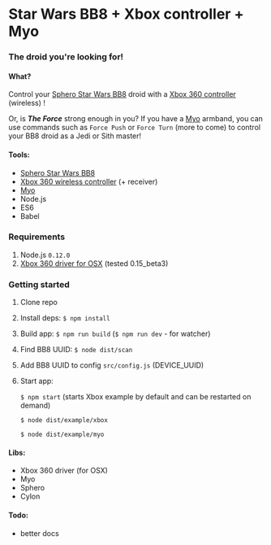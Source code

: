 # Star Wars BB8 + Xbox controller + Myo
### The droid you're looking for!

#### What?
Control your [Sphero Star Wars BB8](http://www.sphero.com/starwars) droid with a [Xbox 360 controller](http://www.xbox.com/xbox-360/accessories/controllers/wireless-controller) (wireless) !

Or, is ***The Force*** strong enough in you? If you have a [Myo](http://myo.com) armband, you can use commands such as `Force Push` or `Force Turn` (more to come) to control your BB8 droid as a Jedi or Sith master!

#### Tools:
- [Sphero Star Wars BB8](http://www.sphero.com/starwars)
- [Xbox 360 wireless controller](http://www.xbox.com/xbox-360/accessories/controllers/wireless-controller) (+ receiver)
- [Myo](http://myo.com)
- Node.js
- ES6
- Babel

### Requirements
1. Node.js `0.12.0`
2. [Xbox 360 driver for OSX](https://github.com/360Controller/360Controller) (tested 0.15_beta3)

### Getting started
1. Clone repo
2. Install deps: `$ npm install`
3. Build app: `$ npm run build` (`$ npm run dev` - for watcher)
3. Find BB8 UUID: `$ node dist/scan`
4. Add BB8 UUID to config `src/config.js` (DEVICE_UUID)
5. Start app:

    `$ npm start` (starts Xbox example by default and can be restarted on demand)
    
    `$ node dist/example/xbox`
    
    `$ node dist/example/myo`

#### Libs:
- Xbox 360 driver (for OSX)
- Myo
- Sphero
- Cylon

#### Todo:
- better docs
